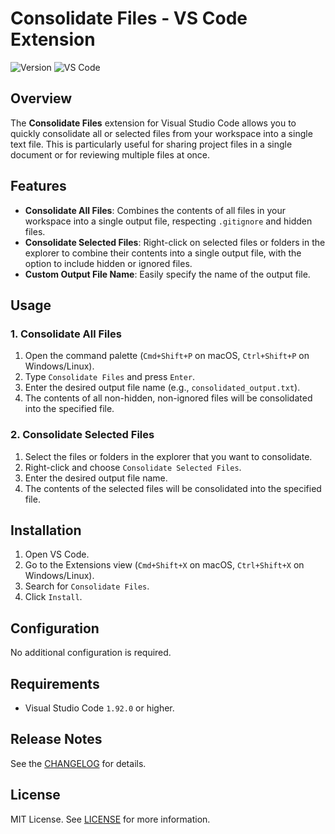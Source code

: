 # Consolidate Files - VS Code Extension

![Version](https://img.shields.io/badge/version-0.1.0-blue.svg)
![VS Code](https://img.shields.io/badge/VSCode-1.92.0+-blue.svg)

## Overview

The **Consolidate Files** extension for Visual Studio Code allows you to quickly consolidate all or selected files from your workspace into a single text file. This is particularly useful for sharing project files in a single document or for reviewing multiple files at once.

## Features

- **Consolidate All Files**: Combines the contents of all files in your workspace into a single output file, respecting `.gitignore` and hidden files.
- **Consolidate Selected Files**: Right-click on selected files or folders in the explorer to combine their contents into a single output file, with the option to include hidden or ignored files.
- **Custom Output File Name**: Easily specify the name of the output file.

## Usage

### 1. Consolidate All Files

1. Open the command palette (`Cmd+Shift+P` on macOS, `Ctrl+Shift+P` on Windows/Linux).
2. Type `Consolidate Files` and press `Enter`.
3. Enter the desired output file name (e.g., `consolidated_output.txt`).
4. The contents of all non-hidden, non-ignored files will be consolidated into the specified file.

### 2. Consolidate Selected Files

1. Select the files or folders in the explorer that you want to consolidate.
2. Right-click and choose `Consolidate Selected Files`.
3. Enter the desired output file name.
4. The contents of the selected files will be consolidated into the specified file.

## Installation

1. Open VS Code.
2. Go to the Extensions view (`Cmd+Shift+X` on macOS, `Ctrl+Shift+X` on Windows/Linux).
3. Search for `Consolidate Files`.
4. Click `Install`.

## Configuration

No additional configuration is required.

## Requirements

- Visual Studio Code `1.92.0` or higher.

## Release Notes

See the [CHANGELOG](CHANGELOG.md) for details.

## License

MIT License. See [LICENSE](LICENSE) for more information.
